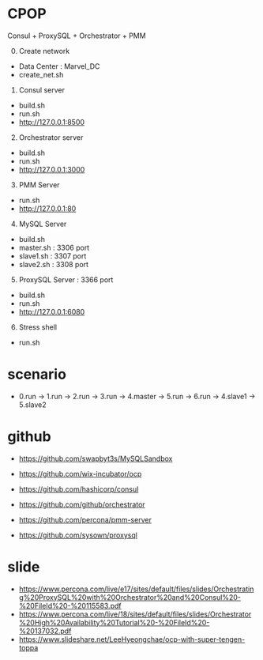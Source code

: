 # CPOP
Consul + ProxySQL + Orchestrator + PMM


0. Create network
 + Data Center : Marvel_DC
 + create_net.sh


1. Consul server
  + build.sh
  + run.sh
  + http://127.0.0.1:8500


2. Orchestrator server
  + build.sh
  + run.sh
  + http://127.0.0.1:3000


3. PMM Server
  + run.sh
  + http://127.0.0.1:80


4. MySQL Server
  + build.sh
  + master.sh : 3306 port
  + slave1.sh : 3307 port
  + slave2.sh : 3308 port


5. ProxySQL Server : 3366 port
  + build.sh
  + run.sh
  + http://127.0.0.1:6080
  

6. Stress shell
  + run.sh


# scenario
+ 0.run -> 1.run -> 2.run -> 3.run -> 4.master -> 5.run -> 6.run -> 4.slave1 -> 5.slave2

# github
+ https://github.com/swapbyt3s/MySQLSandbox
+ https://github.com/wix-incubator/ocp

+ https://github.com/hashicorp/consul
+ https://github.com/github/orchestrator
+ https://github.com/percona/pmm-server
+ https://github.com/sysown/proxysql

# slide
+ https://www.percona.com/live/e17/sites/default/files/slides/Orchestrating%20ProxySQL%20with%20Orchestrator%20and%20Consul%20-%20FileId%20-%20115583.pdf
+ https://www.percona.com/live/18/sites/default/files/slides/Orchestrator%20High%20Availability%20Tutorial%20-%20FileId%20-%20137032.pdf
+ https://www.slideshare.net/LeeHyeongchae/ocp-with-super-tengen-toppa
